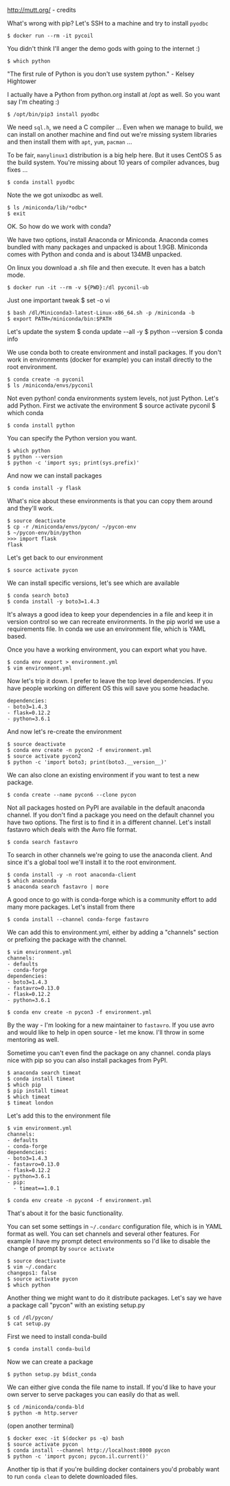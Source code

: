 http://mutt.org/ - credits

What's wrong with pip? Let's SSH to a machine and try to install `pyodbc`

    $ docker run --rm -it pycoil

You didn't think I'll anger the demo gods with going to the internet :)

    $ which python

"The first rule of Python is you don't use system python." - Kelsey Hightower

I actually have a Python from python.org install at /opt as well. So you want
say I'm cheating :)

    $ /opt/bin/pip3 install pyodbc

We need `sql.h`, we need a C compiler ...
Even when we manage to build, we can install on another machine and find out
we're missing system libraries and then install them with `apt`, `yum`,
`pacman` ...

To be fair, `manylinux1` distribution is a big help here. But it uses CentOS 5
as the build system. You're missing about 10 years of compiler advances, bug
fixes ...

    $ conda install pyodbc

Note the we got unixodbc as well.

    $ ls /miniconda/lib/*odbc*
    $ exit

OK. So how do we work with conda?

We have two options, install Anaconda or Miniconda. Anaconda comes bundled with
many packages and unpacked is about 1.9GB. Miniconda comes with Python and
conda and is about 134MB unpacked.

On linux you download a .sh file and then execute. It even has a batch mode.


    $ docker run -it --rm -v ${PWD}:/dl pyconil-ub

Just one important tweak
    $ set -o vi

    $ bash /dl/Miniconda3-latest-Linux-x86_64.sh -p /miniconda -b
    $ export PATH=/miniconda/bin:$PATH

Let's update the system
    $ conda update --all -y
    $ python --version
    $ conda info

We use conda both to create environment and install packages. If you don't work
in environments (docker for example) you can install directly to the root
environment.

    $ conda create -n pyconil
    $ ls /miniconda/envs/pyconil

Not even python! conda environments system levels, not just Python. Let's add
Python. First we activate the environment
    $ source activate pyconil
    $ which conda

    $ conda install python

You can specify the Python version you want.

    $ which python
    $ python --version
    $ python -c 'import sys; print(sys.prefix)'

And now we can install packages

    $ conda install -y flask

What's nice about these environments is that you can copy them around and
they'll work.

    $ source deactivate
    $ cp -r /miniconda/envs/pycon/ ~/pycon-env
    $ ~/pycon-env/bin/python
    >>> import flask
    flask

Let's get back to our environment

    $ source activate pycon

We can install specific versions, let's see which are available

    $ conda search boto3
    $ conda install -y boto3=1.4.3

It's always a good idea to keep your dependencies in a file and keep it in
version control so we can recreate environments. In the pip world we use a
requirements file. In conda we use an environment file, which is YAML based.

Once you have a working environment, you can export what you have.

    $ conda env export > environment.yml
    $ vim environment.yml

Now let's trip it down. I prefer to leave the top level dependencies. If you
have people working on different OS this will save you some headache.

    dependencies:
    - boto3=1.4.3
    - flask=0.12.2
    - python=3.6.1

And now let's re-create the environment

    $ source deactivate
    $ conda env create -n pycon2 -f environment.yml
    $ source activate pycon2
    $ python -c 'import boto3; print(boto3.__version__)'

We can also clone an existing environment if you want to test a new package.

    $ conda create --name pycon6 --clone pycon

Not all packages hosted on PyPI are available in the default anaconda channel.
If you don't find a package you need on the default channel you have two
options. The first is to find it in a different channel. Let's install fastavro
which deals with the Avro file format.

    $ conda search fastavro

To search in other channels we're going to use the anaconda client. And since it's a global tool we'll install it to the root environment.

    $ conda install -y -n root anaconda-client
    $ which anaconda
    $ anaconda search fastavro | more

A good once to go with is conda-forge which is a community effort to add many
more packages. Let's install from there

    $ conda install --channel conda-forge fastavro

We can add this to environment.yml, either by adding a "channels" section or
prefixing the package with the channel.

    $ vim environment.yml
    channels:
    - defaults
    - conda-forge
    dependencies:
    - boto3=1.4.3
    - fastavro=0.13.0
    - flask=0.12.2
    - python=3.6.1

    $ conda env create -n pycon3 -f environment.yml

By the way - I'm looking for a new maintainer to `fastavro`. If you use avro
and would like to help in open source - let me know. I'll throw in some
mentoring as well.

Sometime you can't even find the package on any channel. conda plays nice with
pip so you can also install packages from PyPI.

    $ anaconda search timeat
    $ conda install timeat
    $ which pip
    $ pip install timeat
    $ which timeat
    $ timeat london

Let's add this to the environment file
    
    $ vim environment.yml
    channels:
    - defaults
    - conda-forge
    dependencies:
    - boto3=1.4.3
    - fastavro=0.13.0
    - flask=0.12.2
    - python=3.6.1
    - pip:
      - timeat==1.0.1
    
    $ conda env create -n pycon4 -f environment.yml

That's about it for the basic functionality. 

You can set some settings in `~/.condarc` configuration file, which is in YAML
format as well. You can set channels and several other features. For example I
have my prompt detect environments so I'd like to disable the change of prompt
by `source activate`

    $ source deactivate
    $ vim ~/.condarc
    changeps1: false
    $ source activate pycon
    $ which python

Another thing we might want to do it distribute packages. Let's say we have a
package call "pycon" with an existing setup.py

    $ cd /dl/pycon/
    $ cat setup.py

First we need to install conda-build

    $ conda install conda-build

Now we can create a package

    $ python setup.py bdist_conda

We can either give conda the file name to install. If you'd like to have your
own server to serve packages you can easily do that as well.

    $ cd /miniconda/conda-bld
    $ python -m http.server

(open another terminal)

    $ docker exec -it $(docker ps -q) bash
    $ source activate pycon
    $ conda install --channel http://localhost:8000 pycon
    $ python -c 'import pycon; pycon.il.current()'

Another tip is that if you're building docker containers you'd probably want to
run `conda clean` to delete downloaded files.
